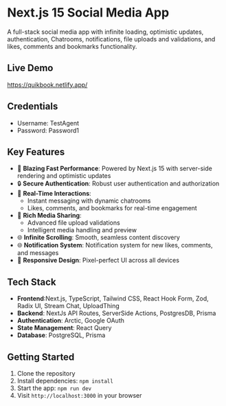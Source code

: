 # Next.js 15 Social Media App

A full-stack social media app with infinite loading, optimistic updates, authentication, Chatrooms, notifications, file uploads and validations, and likes, comments and bookmarks functionality.

## Live Demo

https://quikbook.netlify.app/

## Credentials

- Username: TestAgent
- Password: Password1

## Key Features

- 🚀 **Blazing Fast Performance**: Powered by Next.js 15 with server-side rendering and optimistic updates
- 🔒 **Secure Authentication**: Robust user authentication and authorization
- 💬 **Real-Time Interactions**:
  - Instant messaging with dynamic chatrooms
  - Likes, comments, and bookmarks for real-time engagement
- 📸 **Rich Media Sharing**:
  - Advanced file upload validations
  - Intelligent media handling and preview
- 🌐 **Infinite Scrolling**: Smooth, seamless content discovery
- 🌐 **Notification System**: Notification system for new likes, comments, and messages
- 🎨 **Responsive Design**: Pixel-perfect UI across all devices

## Tech Stack

- **Frontend**:Next.js, TypeScript, Tailwind CSS, React Hook Form, Zod, Radix UI, Stream Chat, UploadThing
- **Backend**: NextJs API Routes, ServerSide Actions, PostgresDB, Prisma
- **Authentication**: Arctic, Google OAuth
- **State Management**: React Query
- **Database**: PostgreSQL, Prisma

## Getting Started

1. Clone the repository
2. Install dependencies: `npm install`
3. Start the app: `npm run dev`
4. Visit `http://localhost:3000` in your browser
